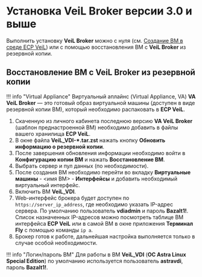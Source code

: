 # Установка VeiL Broker версии 3.0 и выше

Выполнить установку **VeiL Broker** 
можно с нуля (см. [Создание ВМ в среде ECP VeiL](install_step2.md)) 
или с помощью восстановления ВМ с **VeiL Broker** из резервной копии.

## Восстановление ВМ с VeiL Broker из резервной копии

!!! info "Virtual Appliance"
    Виртуальный аплайнс (Virtual Appliance, VA) **VA VeiL Broker** — это готовый образ виртуальной машины 
    (доступен в виде резервной копии ВМ), который необходимо распаковать в **ECP VeiL**.

1. Скаченную из личного кабинета последнюю версию **VA VeiL Broker** (шаблон преднастроенной ВМ) необходимо добавить в 
   файлы вашего хранилища **ECP VeiL**.
1. В окне файла **VeiL_VDI-\*.tar.zst** нажать кнопку **Обновить информацию о резервной копии**.
1. После завершения обновления информации необходимо войти в **Конфигурацию копии ВМ** и нажать **Восстановление ВМ**.
1. Выбрать сервер и пул данных (по необходимости).
1. После создания ВМ необходимо перейти во вкладку **Виртуальные машины** - <имя ВМ> - **Интерфейсы** и добавить 
   необходимый виртуальный интерфейс.
1. Включить ВМ **VeiL_VDI**. 
1. Web-интерфейс брокера будет доступен по `https://server_ip_address`, где необходимо указать IP-адрес сервера. По умолчанию пользователь 
   **vdiadmin** и пароль **Bazalt1!**. Список назначенных IP-адресов можно посмотреть таблице ВМ интерфейса **ECP VeiL** 
   или в самой ВМ в окне приложения **Терминал Fly** с помощью команды `ip a`.
1. Брокер готов к работе, дальнейшая настройка выполняется только в случае особой необходимости.

!!! info "Логин/пароль ВМ"
    Для работы в ВМ **VeiL_VDI** (**ОС Astra Linux Special Edition**) по умолчанию используется пользователь 
      **astravdi**, пароль **Bazalt1!**.

